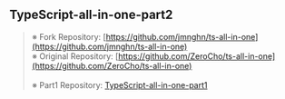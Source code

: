 ## TypeScript-all-in-one-part2

> ※ Fork Repository: [https://github.com/jmnghn/ts-all-in-one](https://github.com/jmnghn/ts-all-in-one) <br />
> ※ Original Repository: [https://github.com/ZeroCho/ts-all-in-one](https://github.com/ZeroCho/ts-all-in-one) <br /><br />
> ※ Part1 Repository: [TypeScript-all-in-one-part1](https://github.com/jmnghn/TypeScript-all-in-one-part1)
